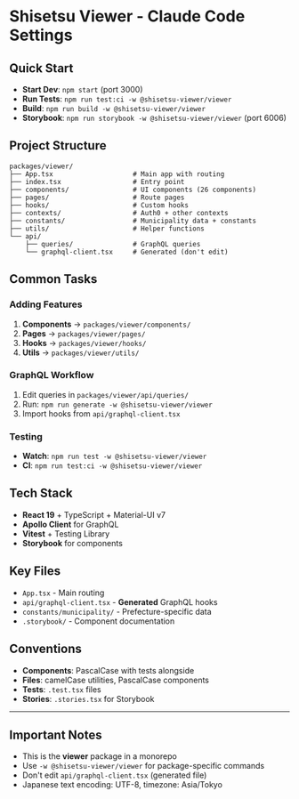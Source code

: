 # Shisetsu Viewer - Claude Code Settings

## Quick Start
- **Start Dev**: `npm start` (port 3000)
- **Run Tests**: `npm run test:ci -w @shisetsu-viewer/viewer`  
- **Build**: `npm run build -w @shisetsu-viewer/viewer`
- **Storybook**: `npm run storybook -w @shisetsu-viewer/viewer` (port 6006)

## Project Structure
```
packages/viewer/
├── App.tsx                    # Main app with routing
├── index.tsx                  # Entry point  
├── components/                # UI components (26 components)
├── pages/                     # Route pages
├── hooks/                     # Custom hooks
├── contexts/                  # Auth0 + other contexts
├── constants/                 # Municipality data + constants
├── utils/                     # Helper functions
└── api/
    ├── queries/               # GraphQL queries
    └── graphql-client.tsx     # Generated (don't edit)
```

## Common Tasks

### Adding Features
1. **Components** → `packages/viewer/components/`
2. **Pages** → `packages/viewer/pages/` 
3. **Hooks** → `packages/viewer/hooks/`
4. **Utils** → `packages/viewer/utils/`

### GraphQL Workflow  
1. Edit queries in `packages/viewer/api/queries/`
2. Run: `npm run generate -w @shisetsu-viewer/viewer`
3. Import hooks from `api/graphql-client.tsx`

### Testing
- **Watch**: `npm run test -w @shisetsu-viewer/viewer`
- **CI**: `npm run test:ci -w @shisetsu-viewer/viewer`

## Tech Stack
- **React 19** + TypeScript + Material-UI v7
- **Apollo Client** for GraphQL
- **Vitest** + Testing Library
- **Storybook** for components

## Key Files
- `App.tsx` - Main routing
- `api/graphql-client.tsx` - **Generated** GraphQL hooks
- `constants/municipality/` - Prefecture-specific data
- `.storybook/` - Component documentation

## Conventions
- **Components**: PascalCase with tests alongside
- **Files**: camelCase utilities, PascalCase components  
- **Tests**: `.test.tsx` files
- **Stories**: `.stories.tsx` for Storybook

---

## Important Notes
- This is the **viewer** package in a monorepo
- Use `-w @shisetsu-viewer/viewer` for package-specific commands
- Don't edit `api/graphql-client.tsx` (generated file)
- Japanese text encoding: UTF-8, timezone: Asia/Tokyo